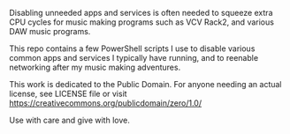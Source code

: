 Disabling unneeded apps and services is often needed to squeeze extra CPU cycles for music making programs such as VCV Rack2, and various DAW music programs.

This repo contains a few PowerShell scripts I use to disable various common apps and services I typically have running, and to reenable networking after my music making adventures.

This work is dedicated to the Public Domain.
For anyone needing an actual license, see LICENSE file or visit https://creativecommons.org/publicdomain/zero/1.0/

Use with care and give with love.
